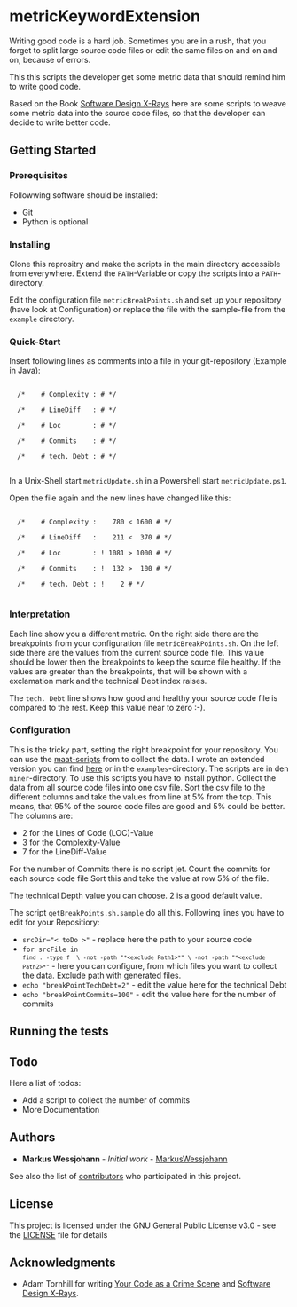 # metricKeywordExtension

Writing good code is a hard job. Sometimes you are in a rush, that you forget to split large source code files or edit the same files on and on and on, because of errors.

This this scripts the developer get some metric data that should remind him to write good code.

Based on the Book [Software Design X-Rays](https://pragprog.com/book/atevol/software-design-x-rays) here are some scripts to weave some metric data into the source code files, so that the developer can decide to write better code.

## Getting Started

### Prerequisites

Followwing software should be installed:
* Git
* Python is optional

### Installing

Clone this reprositry and make the scripts in the main directory accessible from everywhere.
Extend the `PATH`-Variable or copy the scripts into a `PATH`-directory.

Edit the configuration file `metricBreakPoints.sh` and set up your repository (have look at Configuration) or replace the file with the sample-file from the `example` directory.

### Quick-Start

Insert following lines as comments into a file in your git-repository (Example in Java):

<pre><code>
  /*    # Complexity : # */<br>
  /*    # LineDiff   : # */<br>
  /*    # Loc        : # */<br>
  /*    # Commits    : # */<br>
  /*    # tech. Debt : # */<br>
</code></pre>

In a Unix-Shell start `metricUpdate.sh` in a Powershell start `metricUpdate.ps1`.

Open the file again and the new lines have changed like this:

<pre><code>
  /*    # Complexity :    780 < 1600 # */<br>
  /*    # LineDiff   :    211 <  370 # */<br>
  /*    # Loc        : ! 1081 > 1000 # */<br>
  /*    # Commits    : !  132 >  100 # */<br>
  /*    # tech. Debt : !    2 # */<br>
</code></pre>

### Interpretation

Each line show you a different metric. On the right side there are the breakpoints from your configuration file `metricBreakPoints.sh`. On the left side there are the values from the current source code file. This value should be lower then the breakpoints to keep the source file healthy.
If the values are greater than the breakpoints, that will be shown with a exclamation mark and the technical Debt index raises.

The `tech. Debt` line shows how good and healthy your source code file is compared to the rest. Keep this value near to zero :-).

###  Configuration

This is the tricky part, setting the right breakpoint for your repository.
You can use the [maat-scripts](https://github.com/adamtornhill/maat-scripts) from to collect the data. I wrote an extended version you can find [here](https://github.com/MarkusWessjohann/maat-scripts) or in the `examples`-directory.
The scripts are in den `miner`-directory.
To use this scripts you have to install python.
Collect the data from all source code files into one csv file.
Sort the csv file to the different columns and take the values from line at 5% from the top.
This means, that 95% of the source code files are good and 5% could be better.
The columns are:
* 2 for the Lines of Code (LOC)-Value
* 3 for the Complexity-Value
* 7 for the LineDiff-Value

For the number of Commits there is no script jet. Count the commits for each source code file  Sort this and take the value at row 5% of the file.

The technical Depth value you can choose. 2 is a good default value.

The script `getBreakPoints.sh.sample` do all this. Following lines you have to edit for your Repositiory:
* <code>srcDir="< toDo >"</code> - replace here the path to your source code
* <code>for srcFile  in `find . -type f  \
  -not -path "*<exclude Path1>*" \
  -not -path "*<exclude Path2>*"`</code> - here you can configure, from which files you want to collect the data. Exclude path with generated files.
* <code>echo "breakPointTechDebt=2"</code> - edit the value here for the technical Debt
* <code>echo "breakPointCommits=100"</code> - edit the value here for the number of commits

## Running the tests

<ToDo>

## Todo

Here a list of todos:
* Add a script to collect the number of commits
* More Documentation

## Authors

* **Markus Wessjohann** - *Initial work* - [MarkusWessjohann](https://github.com/MarkusWessjohann)

See also the list of [contributors](https://github.com/MarkusWessjohann/metricKeywordExtension/contributors) who participated in this project.

## License

This project is licensed under the GNU General Public License v3.0 - see the [LICENSE](LICENSE) file for details

## Acknowledgments

* Adam Tornhill for writing [Your Code as a Crime Scene](https://pragprog.com/book/atcrime/your-code-as-a-crime-scene) and
[Software Design X-Rays](https://pragprog.com/book/atevol/software-design-x-rays).


